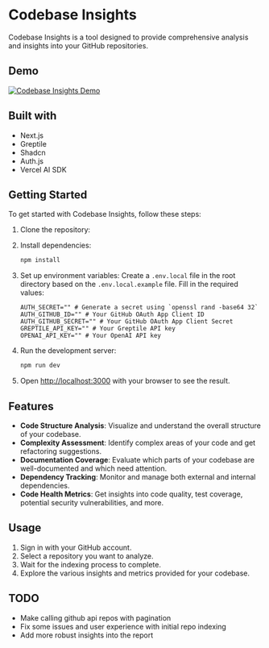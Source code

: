 # Codebase Insights 

Codebase Insights is a tool designed to provide comprehensive analysis and insights into your GitHub repositories. 

## Demo

[![Codebase Insights Demo](https://img.youtube.com/vi/j_Pu2lx6NiA/0.jpg)](https://www.youtube.com/watch?v=j_Pu2lx6NiA)

## Built with

- Next.js
- Greptile
- Shadcn
- Auth.js
- Vercel AI SDK

## Getting Started

To get started with Codebase Insights, follow these steps:

1. Clone the repository:
   
2. Install dependencies:
   ```bash
   npm install
   ```

3. Set up environment variables:
   Create a `.env.local` file in the root directory based on the `.env.local.example` file. Fill in the required values:

   ```
   AUTH_SECRET="" # Generate a secret using `openssl rand -base64 32`
   AUTH_GITHUB_ID="" # Your GitHub OAuth App Client ID
   AUTH_GITHUB_SECRET="" # Your GitHub OAuth App Client Secret
   GREPTILE_API_KEY="" # Your Greptile API key
   OPENAI_API_KEY="" # Your OpenAI API key
   ```

4. Run the development server:
   ```bash
   npm run dev
   ```

5. Open [http://localhost:3000](http://localhost:3000) with your browser to see the result.

## Features

- **Code Structure Analysis**: Visualize and understand the overall structure of your codebase.
- **Complexity Assessment**: Identify complex areas of your code and get refactoring suggestions.
- **Documentation Coverage**: Evaluate which parts of your codebase are well-documented and which need attention.
- **Dependency Tracking**: Monitor and manage both external and internal dependencies.
- **Code Health Metrics**: Get insights into code quality, test coverage, potential security vulnerabilities, and more.

## Usage

1. Sign in with your GitHub account.
2. Select a repository you want to analyze.
3. Wait for the indexing process to complete.
4. Explore the various insights and metrics provided for your codebase.


## TODO

- Make calling github api repos with pagination
- Fix some issues and user experience with initial repo indexing 
- Add more robust insights into the report